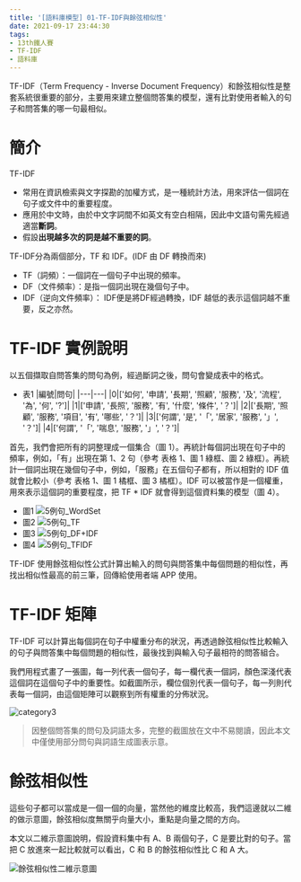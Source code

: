 ```yaml
---
title: '[語料庫模型] 01-TF-IDF與餘弦相似性'
date: 2021-09-17 23:44:30
tags:
- 13th鐵人賽
- TF-IDF
- 語料庫
---
```


TF-IDF（Term Frequency - Inverse Document Frequency）和餘弦相似性是整套系統很重要的部分，主要用來建立整個問答集的模型，還有比對使用者輸入的句子和問答集的哪一句最相似。

<!-- more -->

# 簡介
TF-IDF
- 常用在資訊檢索與文字探勘的加權方式，是一種統計方法，用來評估一個詞在句子或文件中的重要程度。
- 應用於中文時，由於中文字詞間不如英文有空白相隔，因此中文語句需先經過適當**斷詞**。
- 假設**出現越多次的詞是越不重要的詞**。

TF-IDF分為兩個部分，TF 和 IDF。(IDF 由 DF 轉換而來)
- TF（詞頻）：一個詞在一個句子中出現的頻率。
- DF（文件頻率）：是指一個詞出現在幾個句子中。
- IDF（逆向文件頻率）： IDF便是將DF經過轉換，IDF 越低的表示這個詞越不重要，反之亦然。

# TF-IDF 實例說明
以五個擷取自問答集的問句為例，經過斷詞之後，問句會變成表中的格式。

- 表1
|編號|問句|
|---|---| 
|0|['如何', '申請', '長期', '照顧', '服務', '及', '流程', '為', '何', '?']|
|1|['申請', '長照', '服務', '有', '什麼', '條件', '？']|
|2|['長期', '照顧', '服務', '項目', '有', '哪些', '？']|
|3|['何謂', '是', '「', '居家', '服務', '」', '？']|
|4|['何謂', '「', '喘息', '服務', '」', '？']|

首先，我們會把所有的詞整理成一個集合（圖 1）。再統計每個詞出現在句子中的頻率，例如，「有」出現在第 1、2 句（參考 表格 1、圖 1 綠框、圖 2 綠框）。再統計一個詞出現在幾個句子中，例如，「服務」在五個句子都有，所以相對的 IDF 值就會比較小（參考 表格 1、圖 1 橘框、圖 3 橘框）。IDF 可以被當作是一個權重，用來表示這個詞的重要程度，把 TF * IDF 就會得到這個資料集的模型（圖 4）。

- 圖1
    ![5例句_WordSet](5例句_WordSet.png)
- 圖2
    ![5例句_TF](5例句_TF.png)
- 圖3
    ![5例句_DF+IDF](5例句_DF+IDF.png)
- 圖4
    ![5例句_TFIDF](5例句_TFIDF.png)

TF-IDF 使用餘弦相似性公式計算出輸入的問句與問答集中每個問題的相似性，再找出相似性最高的前三筆，回傳給使用者端 APP 使用。

# TF-IDF 矩陣
TF-IDF 可以計算出每個詞在句子中權重分布的狀況，再透過餘弦相似性比較輸入的句子與問答集中每個問題的相似性，最後找到與輸入句子最相符的問答組合。

我們用程式畫了一張圖，每一列代表一個句子，每一欄代表一個詞，顏色深淺代表這個詞在這個句子中的重要性。如截圖所示，欄位個別代表一個句子，每一列則代表每一個詞，由這個矩陣可以觀察到所有權重的分佈狀況。

![category3](category3.png)

> 因整個問答集的問句及詞語太多，完整的截圖放在文中不易閱讀，因此本文中僅使用部分問句與詞語生成圖表示意。

# 餘弦相似性
這些句子都可以當成是一個一個的向量，當然他的維度比較高，我們這邊就以二維的做示意圖，餘弦相似度無關乎向量大小，重點是向量之間的方向。

本文以二維示意圖說明，假設資料集中有 A、B 兩個句子，C 是要比對的句子。當把 C 放進來一起比較就可以看出，C 和 B 的餘弦相似性比 C 和 A 大。

![餘弦相似性二維示意圖](餘弦相似性二維示意圖.png)